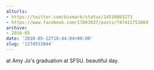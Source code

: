 ```yaml
---
alturls:
- https://twitter.com/bismark/status/14510083273
- https://www.facebook.com/17803937/posts/747412751869
archive:
- 2010-05
date: '2010-05-22T18:44:04+00:00'
slug: '1274553844'
---
```


at Amy Jo's graduation at SFSU. beautiful day.

